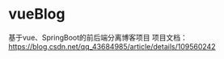 # vueBlog
基于vue、SpringBoot的前后端分离博客项目
项目文档： https://blog.csdn.net/qq_43684985/article/details/109560242
